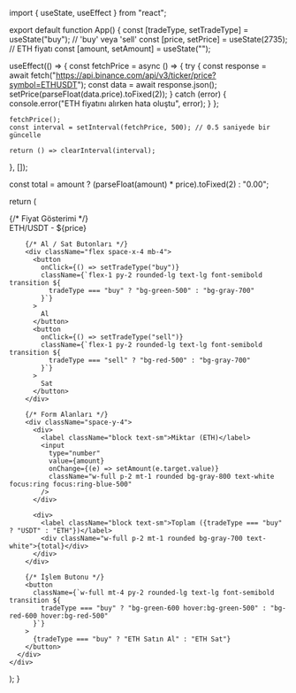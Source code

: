 import { useState, useEffect } from "react";

export default function App() {
  const [tradeType, setTradeType] = useState("buy"); // 'buy' veya 'sell'
  const [price, setPrice] = useState(2735); // ETH fiyatı
  const [amount, setAmount] = useState("");

  useEffect(() => {
    const fetchPrice = async () => {
      try {
        const response = await fetch("https://api.binance.com/api/v3/ticker/price?symbol=ETHUSDT");
        const data = await response.json();
        setPrice(parseFloat(data.price).toFixed(2));
      } catch (error) {
        console.error("ETH fiyatını alırken hata oluştu", error);
      }
    };

    fetchPrice();
    const interval = setInterval(fetchPrice, 500); // 0.5 saniyede bir güncelle

    return () => clearInterval(interval);
  }, []);

  const total = amount ? (parseFloat(amount) * price).toFixed(2) : "0.00";

  return (
    <div className="min-h-screen flex items-center justify-center bg-gray-950">
      <div className="max-w-md mx-auto bg-gray-900 p-6 rounded-2xl shadow-xl text-white">
        {/* Fiyat Gösterimi */}
        <div className="text-xl font-semibold text-center mb-4">ETH/USDT - ${price}</div>
        
        {/* Al / Sat Butonları */}
        <div className="flex space-x-4 mb-4">
          <button
            onClick={() => setTradeType("buy")}
            className={`flex-1 py-2 rounded-lg text-lg font-semibold transition ${
              tradeType === "buy" ? "bg-green-500" : "bg-gray-700"
            }`}
          >
            Al
          </button>
          <button
            onClick={() => setTradeType("sell")}
            className={`flex-1 py-2 rounded-lg text-lg font-semibold transition ${
              tradeType === "sell" ? "bg-red-500" : "bg-gray-700"
            }`}
          >
            Sat
          </button>
        </div>
        
        {/* Form Alanları */}
        <div className="space-y-4">
          <div>
            <label className="block text-sm">Miktar (ETH)</label>
            <input
              type="number"
              value={amount}
              onChange={(e) => setAmount(e.target.value)}
              className="w-full p-2 mt-1 rounded bg-gray-800 text-white focus:ring focus:ring-blue-500"
            />
          </div>
          
          <div>
            <label className="block text-sm">Toplam ({tradeType === "buy" ? "USDT" : "ETH"})</label>
            <div className="w-full p-2 mt-1 rounded bg-gray-700 text-white">{total}</div>
          </div>
        </div>
        
        {/* İşlem Butonu */}
        <button
          className={`w-full mt-4 py-2 rounded-lg text-lg font-semibold transition ${
            tradeType === "buy" ? "bg-green-600 hover:bg-green-500" : "bg-red-600 hover:bg-red-500"
          }`}
        >
          {tradeType === "buy" ? "ETH Satın Al" : "ETH Sat"}
        </button>
      </div>
    </div>
  );
}

